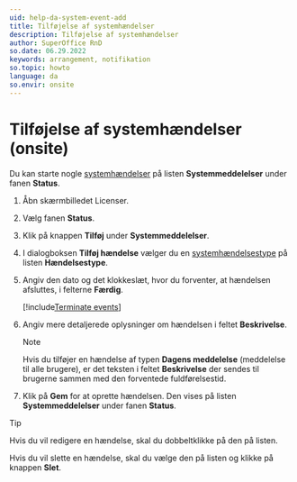 ```yaml
---
uid: help-da-system-event-add
title: Tilføjelse af systemhændelser
description: Tilføjelse af systemhændelser
author: SuperOffice RnD
so.date: 06.29.2022
keywords: arrangement, notifikation
so.topic: howto
language: da
so.envir: onsite
---
```


# Tilføjelse af systemhændelser (onsite)

Du kan starte nogle [systemhændelser][1] på listen **Systemmeddelelser** under fanen **Status**.

1. Åbn skærmbilledet Licenser.

2. Vælg fanen **Status**.

3. Klik på knappen **Tilføj** under **Systemmeddelelser**.

4. I dialogboksen **Tilføj hændelse** vælger du en [systemhændelsestype][1] på listen **Hændelsestype**.

5. Angiv den dato og det klokkeslæt, hvor du forventer, at hændelsen afsluttes, i felterne **Færdig**.

    [!include[Terminate events](includes/note-terminate-event.md)]

6. Angiv mere detaljerede oplysninger om hændelsen i feltet **Beskrivelse**.

    > [!NOTE]
    > Hvis du tilføjer en hændelse af typen **Dagens meddelelse** (meddelelse til alle brugere), er det teksten i feltet **Beskrivelse** der sendes til brugerne sammen med den forventede fuldførelsestid.

7. Klik på **Gem** for at oprette hændelsen. Den vises på listen **Systemmeddelelser** under fanen **Status**.

> [!TIP]
> Hvis du vil redigere en hændelse, skal du dobbeltklikke på den på listen.
>
> Hvis du vil slette en hændelse, skal du vælge den på listen og klikke på knappen **Slet**.

<!-- Referenced links -->
[1]: system-events.md

<!-- Referenced images -->
